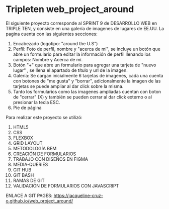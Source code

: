 # Tripleten web_project_around

El siguiente proyecto corresponde al SPRINT 9 de DESARROLLO WEB en TRIPLE TEN, y consiste en una galería de imagenes de lugares de EE.UU. La pagina cuenta con las siguientes secciones:
  1. Encabezado (logotipo: "around the U.S")
  2. Perfil: Foto de perfil, nombre y "acerca de mí", se incluye un botón que abre un formulario para editar la información de perfil llenando los campos: Nombre y Acerca de mí.
  3. Botón "+" que abre un formulario para agregar una tarjeta de "nuevo lugar" , se llena el apartado de título y url de la imagen.
  4. Galería: Se cargan inicialmente 6 tarjetas de imagenes, cada una cuenta con botones de "me gusta" y "borrar", adicionalmente la imagen de las tarjetas se puede ampliar al dar click sobre la misma. 
  5. Tanto los formularios como las imagenes ampliadas cuentan con boton de "cerrar" (X) y también se pueden cerrar al dar click externo o al presionar la tecla ESC. 
  6. Pie de página 
  
Para realizar este proyecto se utilizó:
  1. HTML5
  2. CSS
  3. FLEXBOX
  4. GRID LAYOUT
  5. METODOLOGÍA BEM
  6. CREACIÓN DE FORMULARIOS
  7. TRABAJO CON DISEÑOS EN FIGMA 
  8. MEDIA-QUERIES
  9. GIT HUB
  10. GIT BASH
  11. RAMAS DE GIT 
  12. VALIDACIÓN DE FORMULARIOS CON JAVASCRIPT

ENLACE A GIT PAGES:
https://jacqueline-cruz-o.github.io/web_project_around/
